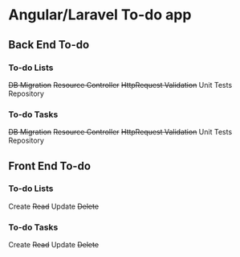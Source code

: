 # Angular/Laravel To-do app

## Back End To-do

### To-do Lists

~~DB Migration~~
~~Resource Controller~~
~~HttpRequest Validation~~
Unit Tests
Repository

### To-do Tasks

~~DB Migration~~
~~Resource Controller~~
~~HttpRequest Validation~~
Unit Tests
Repository

## Front End To-do

### To-do Lists

Create
~~Read~~
Update
~~Delete~~

### To-do Tasks

Create
~~Read~~
Update
~~Delete~~